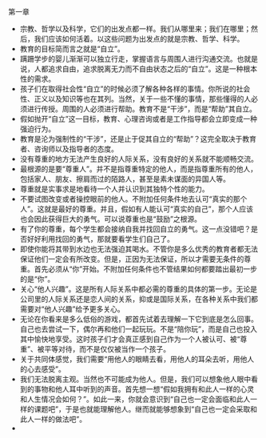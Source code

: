 第一章

- 宗教、哲学以及科学，它们的出发点都一样。我们从哪里来；我们在哪里；然后，我们应该如何活着。以这些问题为出发点的就是宗教、哲学、科学。
- 教育的目标简而言之就是“自立”。
- 蹒跚学步的婴儿渐渐可以独立行走，掌握语言与周围人进行沟通交流。也就是说，人都追求自由，追求脱离无力而不自由状态之后的“自立”。这是一种根本性的需求。
- 孩子们在取得社会性“自立”的时候必须了解各种各样的事情。你所说的社会性、正义以及知识等也在其列。当然，关于一些不懂的事情，那些懂得的人必须进行传授。周围的人必须进行帮助。教育不是“干涉”，而是“帮助”其自立。
- 假如抛开“自立”这一目标，教育、心理咨询或者是工作指导都会立即变成一种强迫行为。
- 教育是沦为强制性的“干涉”，还是止于促其自立的“帮助”？这完全取决于教育者、咨询师以及指导者的态度。
- 没有尊重的地方无法产生良好的人际关系，没有良好的关系就不能顺畅交流。
- 最根源的是要“尊重人”。并不是指尊重特定的他人，而是指尊重所有的他人，包括家人、朋友、擦肩而过的陌路人，甚至是素未谋面的异国人等。
- 尊重就是实事求是地看待一个人并认识到其独特个性的能力。
- 不要试图改变或者操控眼前的他人。不附加任何条件地去认可“真实的那个人”。这就是最好的尊重。并且，假如有人能认可“真实的自己”，那个人应该也会因此获得巨大的勇气。可以说尊重也是“鼓励”之根源。
- 有了你的尊重，每个学生都会接纳自我并找回自立的勇气。这一点没错吧？是否好好利用找回的勇气，那就要看学生们自己了。
- 即使你能将其带到水边也无法强迫其喝水。不管你是多么优秀的教育者都无法保证他们一定会有所改变。但是，正因为无法保证，所以才需要无条件的尊重。首先必须从“你”开始。不附加任何条件也不管结果如何都要踏出最初一步的是“你”。
- 关心“他人兴趣”。这是所有人际关系中都必需的尊重的具体的第一步。无论是公司里的人际关系还是恋人间的关系，抑或是国际关系，在各种关系中我们都需要对“他人兴趣”给予更多关心。
- 无论在你看来是多么低俗的游戏，都首先试着去理解一下它到底是怎么回事。自己也去尝试一下，偶尔再和他们一起玩玩。不是“陪你玩”，而是自己也投入其中愉快地享受。这时孩子们才会真正感到自己作为一个人被认可、被“尊重”、被平等对待，而不是仅仅被当作一个孩子。
- 关于共同体感觉，我们需要“用他人的眼睛去看，用他人的耳朵去听，用他人的心去感受”。
- 我们无法脱离主观。当然也不可能成为他人。但是，我们可以想象他人眼中看到的事物和他人耳中听到的声音。首先想一想“假如我拥有和此人一样的心灵和人生情况会如何？”。如此一来，你就会意识到“自己也一定会面临和此人一样的课题吧”，于是也就能理解他人。继而就能够想象到“自己也一定会采取和此人一样的做法吧”。
- 


